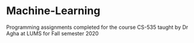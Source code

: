 # Machine-Learning
Programming assignments completed for the course CS-535 taught by Dr Agha at LUMS for Fall semester 2020
